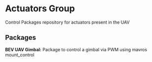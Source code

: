 # Actuators Group

Control Packages repository for actuators present in the UAV

## Packages

**BEV UAV Gimbal:** Package to control a gimbal via PWM using mavros mount_control
